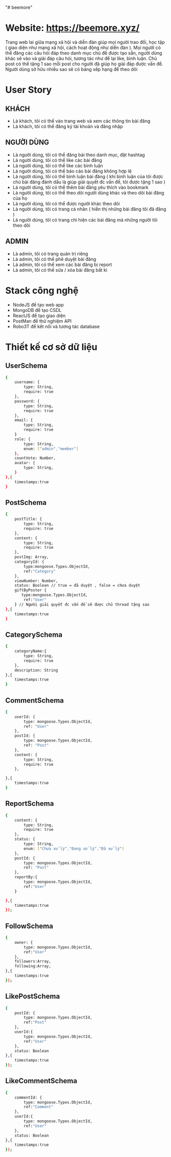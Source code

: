 "# beemore" 
# Website: https://beemore.xyz/
Trang web lai giữa mạng xã hội và diễn đàn giúp mọi người trao đổi, học tập ( giao diện như mạng xã hội, cách hoạt động như diễn đàn ). Mọi người có thể đăng các câu hỏi đáp theo danh mục chủ đề được tạo sẵn, người dùng khác sẽ vào và giải đáp câu hỏi, tương tác như để lại like, bình luận. Chủ post có thể tặng 1 sao mỗi post cho người đã giúp họ giải đáp được vấn đề.
Người dùng sở hữu nhiều sao sẽ có bảng xếp hạng để theo dõi

# User Story
## KHÁCH
- Là khách, tôi có thể vào trang web và xem các thông tin bài đăng
- Là khách, tôi có thể đăng ký tài khoản và đăng nhập

## NGƯỜI DÙNG
- Là người dùng, tôi có thể đăng bài theo danh mục, đặt hashtag
- Là người dùng, tôi có thể like các bài đăng
- Là người dùng, tôi có thể like các bình luận
- Là người dùng, tôi có thể báo cáo bài đăng không hợp lệ
- Là người dùng, tôi có thể bình luận bài đăng ( khi bình luận của tôi được chủ bài đăng đánh dấu là giúp giải quyết đc vấn đề, tôi được tặng 1 sao )
- Là người dùng, tôi có thể thêm bài đăng yêu thích vào bookmark
- Là người dùng, tôi có thể theo dõi người dùng khác và theo dõi bài đăng của họ
- Là người dùng, tôi có thể được người khác theo dõi
- Là người dùng, tôi có trang cá nhân ( hiển thị những bài đăng tôi đã đăng )
- Là người dùng, tôi có trang chỉ hiện các bài đăng mà những người tôi theo dõi

## ADMIN
- Là admin, tôi có trang quản trị riêng
- Là admin, tôi có thể phê duyệt bài đăng
- Là admin, tôi có thể xem các bài đăng bị report
- Là admin, tôi có thể sửa / xóa bài đăng bất kì

# Stack công nghệ
- NodeJS để tạo web app
- MongoDB để tạo CSDL
- ReactJS để tạo giao diện
- PostMan để thử nghiệm API
- Robo3T để kết nối và tương tác database

# Thiết kế cơ sở dữ liệu
## UserSchema
```sh
{
    username: {
        type: String,
        require: true
    },
    password: {
        type: String,
        require: true
    },
    email: {
        type: String,
        require: true
    }
    role: {
        type: String,
        enum: ["admin","member"]
    },
    countVote: Number,
    avatar: {
        type: String,
    }
},{
    timestamps:true
}
```

## PostSchema
```sh
{
    postTitle: {
        type: String,
        require: true
    },
    content: {
        type: String,
        require: true
    },
    postImg: Array,
    categoryId: {
        type:mongoose.Types.ObjectId,
        ref:"Category"
    },
    viewNumber: Number,
    status: Boolean // true = đã duyệt , false = chưa duyệt
    giftByPoster {
       type:mongoose.Types.ObjectId,
        ref:"User" 
    } // Người giải quyết đc vấn đề sẽ được chủ thread tặng sao
},{
    timestamps:true
}
```

## CategorySchema
```sh
{
    categoryName:{
        type: String,
        require: true
    },
    description: String
},{
    timestamps:true
}
```
## CommentSchema
```sh
{
    userId: {
        type: mongoose.Types.ObjectId,
        ref: "User"
    },
    postId: {
        type: mongoose.Types.ObjectId,
        ref: "Post"
    },
    content: {
        type: String,
        require: true
    },

},{
    timestamps:true
}
```
## ReportSchema
```sh
{
    content: {
        type: String,
        require: true
    },
    status: {
        type: String,
        enum: ["Chưa xử lý","Đang xử lý","Đã xử lý"]
    },
    postId: {
        type: mongoose.Types.ObjectId,
        ref: "Post"
    },
    reportBy:{
        type: mongoose.Types.ObjectId,
        ref:"User"
    }

},{
    timestamps:true
});
```

## FollowSchema
```sh
{
    owner: {
        type: mongoose.Types.ObjectId,
        ref:"User"
    },
    followers:Array,
    following:Array,
},{
    timestamps:true
});
```

## LikePostSchema
```sh
{
    postId: {
        type: mongoose.Types.ObjectId,
        ref:"Post"
    },
    userId:{
        type: mongoose.Types.ObjectId,
        ref:"User"
    },
    status: Boolean
},{
    timestamps:true
});
```

## LikeCommentSchema
```sh
{
    commentId: {
        type: mongoose.Types.ObjectId,
        ref:"Comment"
    },
    userId:{
        type: mongoose.Types.ObjectId,
        ref:"User"
    },
    status: Boolean
},{
    timestamps:true
});
```

